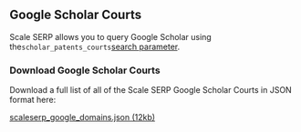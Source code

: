 Google Scholar Courts
---------------------

Scale SERP allows you to query Google Scholar using the`scholar_patents_courts`[search parameter](/docs/search-api/searches/google/scholar).

### Download Google Scholar Courts

Download a full list of all of the Scale SERP Google Scholar Courts in JSON format here:



[scaleserp\_google\_domains.json (12kb)](https://assets.api-cdn.com/scaleserp/scaleserp_google_scholar_courts.json)